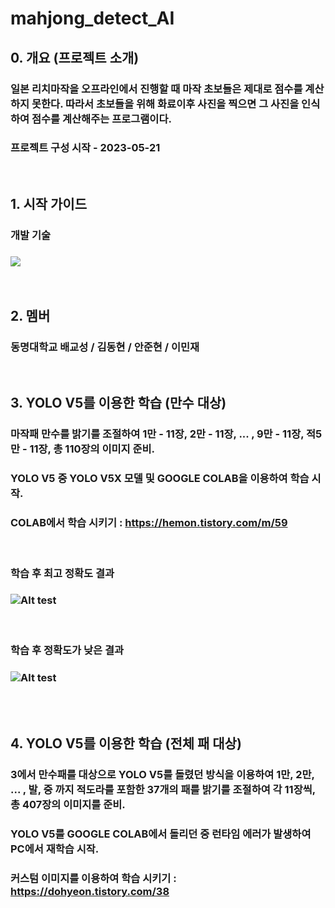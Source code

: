 # mahjong_detect_AI
## 0. 개요 (프로젝트 소개)
### 일본 리치마작을 오프라인에서 진행할 때 마작 초보들은 제대로 점수를 계산하지 못한다. 따라서 초보들을 위해 화료이후 사진을 찍으면 그 사진을 인식하여 점수를 계산해주는 프로그램이다.
### 프로젝트 구성 시작 - 2023-05-21
<br/>

## 1. 시작 가이드
### 개발 기술
### <img src="https://img.shields.io/badge/Python-3776AB?style=for-the-badge&logo=Python&logoColor=white">
<br/>

## 2. 멤버
### 동명대학교 배교성 / 김동현 / 안준현 / 이민재
<br/>

## 3. YOLO V5를 이용한 학습 (만수 대상)
### 마작패 만수를 밝기를 조절하여 1만 - 11장, 2만 - 11장, ... , 9만 - 11장, 적5만 - 11장, 총 110장의 이미지 준비.
### YOLO V5 중 YOLO V5X 모델 및 GOOGLE COLAB을 이용하여 학습 시작.
### COLAB에서 학습 시키기 : <https://hemon.tistory.com/m/59>
<br/>


### 학습 후 최고 정확도 결과
### ![Alt test](https://github.com/bae7491/mahjong_detect_AI/assets/44579627/147f354e-9a04-4df9-af5d-fa7b5bd9711c)   
<br/>


### 학습 후 정확도가 낮은 결과
### ![Alt test](https://github.com/bae7491/mahjong_detect_AI/assets/44579627/4a9784ec-86d3-4d26-8191-75a3fa16d387)
<br/>
<br/>

## 4. YOLO V5를 이용한 학습 (전체 패 대상)

### 3에서 만수패를 대상으로 YOLO V5를 돌렸던 방식을 이용하여 1만, 2만, ... , 발, 중 까지 적도라를 포함한 37개의 패를 밝기를 조절하여 각 11장씩, 총 407장의 이미지를 준비.
### YOLO V5를 GOOGLE COLAB에서 돌리던 중 런타임 에러가 발생하여 PC에서 재학습 시작.
### 커스텀 이미지를 이용하여 학습 시키기 : <https://dohyeon.tistory.com/38>
<br/>
